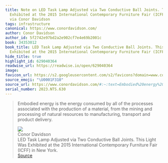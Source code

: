 ```yaml
---
title: Note on LED Task Lamp Adjusted via Two Conductive Ball Joints. This Light Was
  Exhibited at the 2015 International Contemporary Furniture Fair (ICFF) in New York.
  via Conor Davidson
tags: infrastructure
canonical: https://www.conordavidson.com/
author: Conor Davidson
author_id: 5f2742e97bd2a2e902cf7e4e69b2001c
book: 34353012
book_title: LED Task Lamp Adjusted via Two Conductive Ball Joints. This Light Was
  Exhibited at the 2015 International Contemporary Furniture Fair (ICFF) in New York.
hide_title: true
highlight_id: 629040364
readwise_url: https://readwise.io/open/629040364
image:
favicon_url: https://s2.googleusercontent.com/s2/favicons?domain=www.conordavidson.com
source_emoji: "\U0001F310"
source_url: https://www.conordavidson.com/#:~:text=Embodied%20energy%20is,and%20product%20delivery.
serial_number: 2023.NTS.630
---
```

> Embodied energy is the energy consumed by all of the processes associated with the production of a material, from the mining and processing of natural resources to manufacturing, transport and product delivery.
> <div class="quoteback-footer"><div class="quoteback-avatar"><img class="mini-favicon" src="https://s2.googleusercontent.com/s2/favicons?domain=www.conordavidson.com"></div><div class="quoteback-metadata"><div class="metadata-inner"><span style="display:none">FROM:</span><div aria-label="Conor Davidson" class="quoteback-author"> Conor Davidson</div><div aria-label="LED Task Lamp Adjusted via Two Conductive Ball Joints. This Light Was Exhibited at the 2015 International Contemporary Furniture Fair (ICFF) in New York." class="quoteback-title"> LED Task Lamp Adjusted via Two Conductive Ball Joints. This Light Was Exhibited at the 2015 International Contemporary Furniture Fair (ICFF) in New York.</div></div></div><div class="quoteback-backlink"><a target="_blank" aria-label="go to the full text of this quotation" rel="noopener" href="https://www.conordavidson.com/#:~:text=Embodied%20energy%20is,and%20product%20delivery." class="quoteback-arrow"> Source</a></div></div>